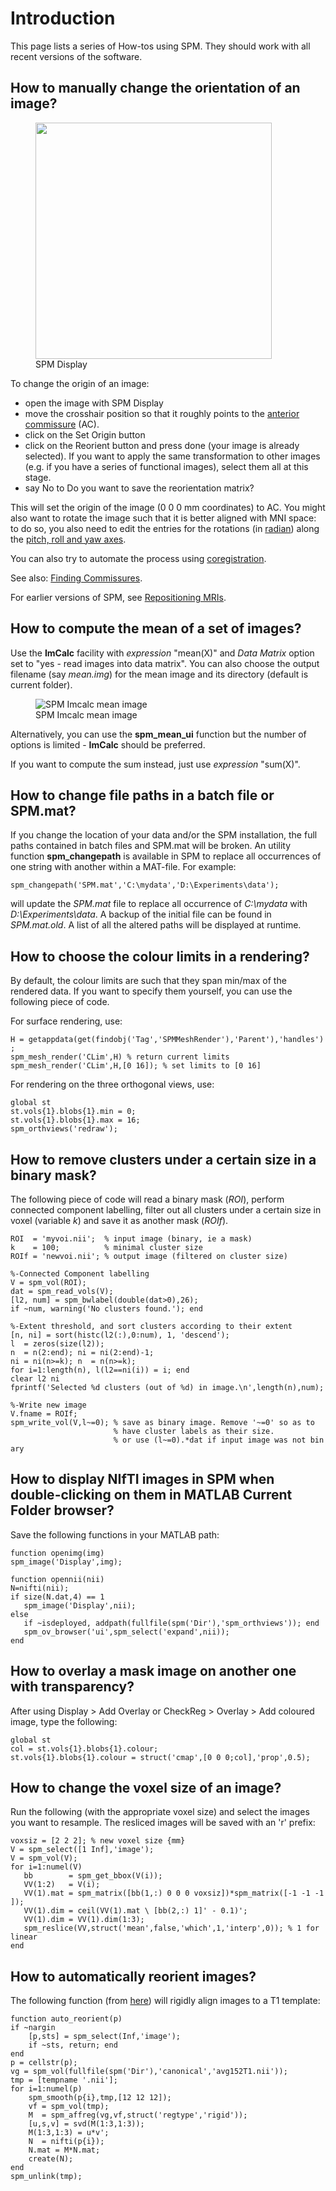 # Introduction

This page lists a series of How-tos using SPM. They should work with all
recent versions of the software.

## How to manually change the orientation of an image?

<figure markdown>
  <div class="center">
  <img src="../../../assets/figures/wikibooks/Spm_reorient.png" style="width:100mm" />
  </div>
  <figcaption>SPM Display</figcaption>
</figure>

To change the origin of an image:

- open the image with SPM Display
- move the crosshair position so that it roughly points to the [anterior
  commissure](w:Anterior_commissure "wikilink") (AC).
- click on the Set Origin button
- click on the Reorient button and press done (your image is already
  selected). If you want to apply the same transformation to other
  images (e.g. if you have a series of functional images), select them
  all at this stage.
- say No to Do you want to save the reorientation matrix?

This will set the origin of the image (0 0 0 mm coordinates) to AC. You
might also want to rotate the image such that it is better aligned with
MNI space: to do so, you also need to edit the entries for the rotations
(in [radian](w:Radian "wikilink")) along the [pitch, roll and yaw
axes](w:Aircraft_principal_axes "wikilink").

You can also try to automate the process using
[coregistration](SPM/How-to#How_to_automatically_reorient_images.3F "wikilink").

See also: [Finding
Commissures](http://imaging.mrc-cbu.cam.ac.uk/imaging/FindingCommissures).

For earlier versions of SPM, see [Repositioning
MRIs](http://imaging.mrc-cbu.cam.ac.uk/meg/RepositioningMRIs).

## How to compute the mean of a set of images?

Use the **ImCalc** facility with *expression* \"mean(X)\" and *Data
Matrix* option set to \"yes - read images into data matrix\". You can
also choose the output filename (say *mean.img*) for the mean image and
its directory (default is current folder).

<figure>
<img src="../../assets/figures/wikibooks/SPM_Imcalc_mean_image.png" title="SPM Imcalc mean image" />
<figcaption>SPM Imcalc mean image</figcaption>
</figure>

Alternatively, you can use the **spm_mean_ui** function but the number
of options is limited - **ImCalc** should be preferred.

If you want to compute the sum instead, just use *expression*
\"sum(X)\".

## How to change file paths in a batch file or SPM.mat?

If you change the location of your data and/or the SPM installation, the
full paths contained in batch files and SPM.mat will be broken. An
utility function **spm_changepath** is available in SPM to replace all
occurrences of one string with another within a MAT-file. For example:

`spm_changepath('SPM.mat','C:\mydata','D:\Experiments\data');`

will update the *SPM.mat* file to replace all occurrence of *C:\mydata*
with *D:\Experiments\data*. A backup of the initial file can be found in
*SPM.mat.old*. A list of all the altered paths will be displayed at
runtime.

## How to choose the colour limits in a rendering?

By default, the colour limits are such that they span min/max of the
rendered data. If you want to specify them yourself, you can use the
following piece of code.

For surface rendering, use:

`H = getappdata(get(findobj('Tag','SPMMeshRender'),'Parent'),'handles');`  
`spm_mesh_render('CLim',H) % return current limits`  
`spm_mesh_render('CLim',H,[0 16]); % set limits to [0 16]`

For rendering on the three orthogonal views, use:

`global st`  
`st.vols{1}.blobs{1}.min = 0;`  
`st.vols{1}.blobs{1}.max = 16;`  
`spm_orthviews('redraw');`

## How to remove clusters under a certain size in a binary mask?

The following piece of code will read a binary mask (*ROI*), perform
connected component labelling, filter out all clusters under a certain
size in voxel (variable *k*) and save it as another mask (*ROIf*).

`ROI  = 'myvoi.nii';  % input image (binary, ie a mask)`  
`k    = 100;          % minimal cluster size`  
`ROIf = 'newvoi.nii'; % output image (filtered on cluster size)`  
  
`%-Connected Component labelling`  
`V = spm_vol(ROI);`  
`dat = spm_read_vols(V);`  
`[l2, num] = spm_bwlabel(double(dat>0),26);`  
`if ~num, warning('No clusters found.'); end`  
  
`%-Extent threshold, and sort clusters according to their extent`  
`[n, ni] = sort(histc(l2(:),0:num), 1, 'descend');`  
`l  = zeros(size(l2));`  
`n  = n(2:end); ni = ni(2:end)-1;`  
`ni = ni(n>=k); n  = n(n>=k);`  
`for i=1:length(n), l(l2==ni(i)) = i; end`  
`clear l2 ni`  
`fprintf('Selected %d clusters (out of %d) in image.\n',length(n),num);`  
  
`%-Write new image`  
`V.fname = ROIf;`  
`spm_write_vol(V,l~=0); % save as binary image. Remove '~=0' so as to`  
`                       % have cluster labels as their size. `  
`                       % or use (l~=0).*dat if input image was not binary`

## How to display NIfTI images in SPM when double-clicking on them in MATLAB Current Folder browser?

Save the following functions in your MATLAB path:

`function openimg(img)`  
`spm_image('Display',img);`

`function opennii(nii)`  
`N=nifti(nii);`  
`if size(N.dat,4) == 1`  
`   spm_image('Display',nii);`  
`else`  
`   if ~isdeployed, addpath(fullfile(spm('Dir'),'spm_orthviews')); end`  
`   spm_ov_browser('ui',spm_select('expand',nii));`  
`end`

## How to overlay a mask image on another one with transparency?

After using Display \> Add Overlay or CheckReg \> Overlay \> Add
coloured image, type the following:

`global st`  
`col = st.vols{1}.blobs{1}.colour;`  
`st.vols{1}.blobs{1}.colour = struct('cmap',[0 0 0;col],'prop',0.5);`

## How to change the voxel size of an image?

Run the following (with the appropriate voxel size) and select the
images you want to resample. The resliced images will be saved with an
\'r\' prefix:

`voxsiz = [2 2 2]; % new voxel size {mm}`  
`V = spm_select([1 Inf],'image');`  
`V = spm_vol(V);`  
`for i=1:numel(V)`  
`   bb        = spm_get_bbox(V(i));`  
`   VV(1:2)   = V(i);`  
`   VV(1).mat = spm_matrix([bb(1,:) 0 0 0 voxsiz])*spm_matrix([-1 -1 -1]);`  
`   VV(1).dim = ceil(VV(1).mat \ [bb(2,:) 1]' - 0.1)';`  
`   VV(1).dim = VV(1).dim(1:3);`  
`   spm_reslice(VV,struct('mean',false,'which',1,'interp',0)); % 1 for linear`  
`end`

## How to automatically reorient images?

The following function (from
[here](https://www.jiscmail.ac.uk/cgi-bin/webadmin?A2=SPM;d1f675f1.0810))
will rigidly align images to a T1 template:

`function auto_reorient(p)`  
`if ~nargin`  
`    [p,sts] = spm_select(Inf,'image');`  
`    if ~sts, return; end`  
`end`  
`p = cellstr(p);`  
`vg = spm_vol(fullfile(spm('Dir'),'canonical','avg152T1.nii'));`  
`tmp = [tempname '.nii'];`  
`for i=1:numel(p)`  
`    spm_smooth(p{i},tmp,[12 12 12]);`  
`    vf = spm_vol(tmp);`  
`    M  = spm_affreg(vg,vf,struct('regtype','rigid'));`  
`    [u,s,v] = svd(M(1:3,1:3));`  
`    M(1:3,1:3) = u*v';`  
`    N  = nifti(p{i});`  
`    N.mat = M*N.mat;`  
`    create(N);`  
`end`  
`spm_unlink(tmp);`
